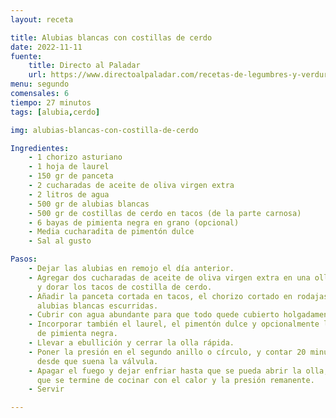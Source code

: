 ```yaml
---
layout: receta

title: Alubias blancas con costillas de cerdo
date: 2022-11-11
fuente:
    title: Directo al Paladar
    url: https://www.directoalpaladar.com/recetas-de-legumbres-y-verduras/alubias-blancas-costillas-cerdo-receta-tradicional-este-delicioso-plato-cuchara
menu: segundo
comensales: 6
tiempo: 27 minutos
tags: [alubia,cerdo]

img: alubias-blancas-con-costilla-de-cerdo

Ingredientes:
    - 1 chorizo asturiano
    - 1 hoja de laurel
    - 150 gr de panceta
    - 2 cucharadas de aceite de oliva virgen extra
    - 2 litros de agua
    - 500 gr de alubias blancas
    - 500 gr de costillas de cerdo en tacos (de la parte carnosa)
    - 6 bayas de pimienta negra en grano (opcional)
    - Media cucharadita de pimentón dulce
    - Sal al gusto

Pasos:
    - Dejar las alubias en remojo el día anterior.
    - Agregar dos cucharadas de aceite de oliva virgen extra en una olla rápida
      y dorar los tacos de costilla de cerdo.
    - Añadir la panceta cortada en tacos, el chorizo cortado en rodajas y las
      alubias blancas escurridas.
    - Cubrir con agua abundante para que todo quede cubierto holgadamente.
    - Incorporar también el laurel, el pimentón dulce y opcionalmente las bayas
      de pimienta negra.
    - Llevar a ebullición y cerrar la olla rápida.
    - Poner la presión en el segundo anillo o círculo, y contar 20 minutos
      desde que suena la válvula.
    - Apagar el fuego y dejar enfriar hasta que se pueda abrir la olla, para
      que se termine de cocinar con el calor y la presión remanente.
    - Servir

---
```

